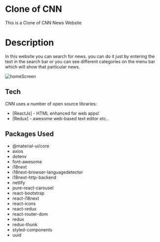 # Clone of CNN

This is a Clone of CNN News Website

# Description

In this website you can search for news. you can do it just by entering the text in the search bar or you can see different categories on the menu bar which will show that particular news.

![homeScreen](https://user-images.githubusercontent.com/73214362/115738832-0c896c80-a3ab-11eb-8e0a-625b4a484758.png)  

## Tech

CNN uses a number of open source libraries:

- [ReactJs] - HTML enhanced for web apps!
- [Redux] - awesome web-based text editor
etc..

## Packages Used

- @material-ui/core
- axios
- dotenv
- font-awesome
- i18next
- i18next-browser-languagedetector
- i18next-http-backend
- netlify
- pure-react-carousel
- react-bootstrap
- react-i18next
- react-icons
- react-redux
- react-router-dom
- redux
- redux-thunk
- styled-components
- uuid
  

